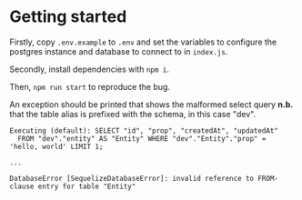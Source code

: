 # Getting started

Firstly, copy `.env.example` to `.env` and set the variables to configure the postgres instance and database to connect to in `index.js`.

Secondly, install dependencies with `npm i`.

Then, `npm run start` to reproduce the bug.

An exception should be printed that shows the malformed select query **n.b.** that the table alias is prefixed with the schema, in this case "dev".

```
Executing (default): SELECT "id", "prop", "createdAt", "updatedAt"
  FROM "dev"."entity" AS "Entity" WHERE "dev"."Entity"."prop" = 'hello, world' LIMIT 1;

...

DatabaseError [SequelizeDatabaseError]: invalid reference to FROM-clause entry for table "Entity"
```
